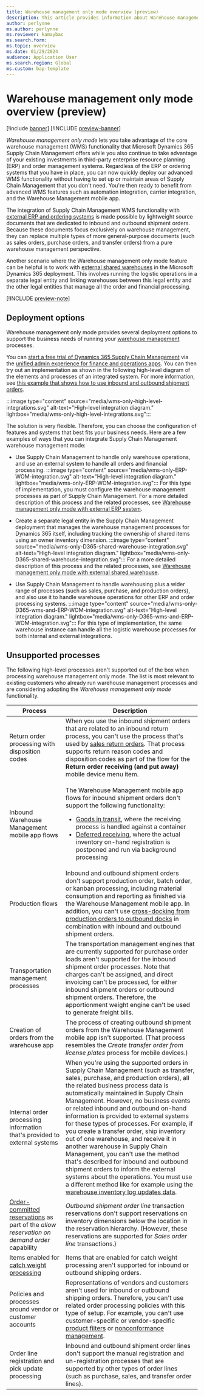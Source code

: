 ```yaml
---
title: Warehouse management only mode overview (preview)
description: This article provides information about Warehouse management only mode, which enables the integration of warehouse management (WMS) functionality in Microsoft Dynamics 365 Supply Chain Management with external enterprise resource planning (ERP) and order management systems.
author: perlynne
ms.author: perlynne
ms.reviewer: kamaybac
ms.search.form:
ms.topic: overview
ms.date: 01/29/2024
audience: Application User
ms.search.region: Global
ms.custom: bap-template
---
```


# Warehouse management only mode overview (preview)

[!include [banner](../includes/banner.md)]
[!INCLUDE [preview-banner](../includes/preview-banner.md)]

<!-- KFM: Preview until further notice -->

*Warehouse management only mode* lets you take advantage of the core warehouse management (WMS) functionality that Microsoft Dynamics 365 Supply Chain Management offers while you also continue to take advantage of your existing investments in third-party enterprise resource planning (ERP) and order management systems. Regardless of the ERP or ordering systems that you have in place, you can now quickly deploy our advanced WMS functionality without having to set up or maintain areas of Supply Chain Management that you don't need. You're then ready to benefit from advanced WMS features such as automation integration, carrier integration, and the Warehouse Management mobile app.

The integration of Supply Chain Management WMS functionality with [external ERP and ordering systems](wms-only-mode-external-erp.md) is made possible by lightweight source documents that are dedicated to inbound and outbound shipment orders. Because these documents focus exclusively on warehouse management, they can replace multiple types of more general-purpose documents (such as sales orders, purchase orders, and transfer orders) from a pure warehouse management perspective.

Another scenario where the Warehouse management only mode feature can be helpful is to work with [external shared warehouses](wms-only-mode-external-shared-warehouse.md) in the Microsoft Dynamics 365 deployment. This involves running the logistic operations in a separate legal entity and linking warehouses between this legal entity and the other legal entities that manage all the order and financial processing.

[!INCLUDE [preview-note](../includes/preview-note.md)]

## Deployment options

Warehouse management only mode provides several deployment options to support the business needs of running your [warehouse management](warehouse-management-overview.md) processes.

You can [start a free trial of Dynamics 365 Supply Chain Management](https://go.microsoft.com/fwlink/?linkid=2252982) via the [unified admin experience for finance and operations apps](/power-platform/admin/unified-experience/finance-operations-apps-overview). You can then try out an implementation as shown in the following high-level diagram of the elements and processes of an integrated system. For more information, see [this example that shows how to use inbound and outbound shipment orders](wms-only-mode-example.md).

:::image type="content" source="media/wms-only-high-level-integrations.svg" alt-text="High-level integration diagram." lightbox="media/wms-only-high-level-integrations.svg":::

The solution is very flexible. Therefore, you can choose the configuration of features and systems that best fits your business needs. Here are a few examples of ways that you can integrate Supply Chain Management warehouse management mode:

- Use Supply Chain Management to handle only warehouse operations, and use an external system to handle all orders and financial processing.
:::image type="content" source="media/wms-only-ERP-WOM-integration.svg" alt-text="High-level integration diagram." lightbox="media/wms-only-ERP-WOM-integration.svg":::
For this type of implementation, you must configure the warehouse management processes as part of Supply Chain Management. For a more detailed description of this process and the related processes, see [Warehouse management only mode with external ERP system](wms-only-mode-external-erp.md).

- Create a separate legal entity in the Supply Chain Management deployment that manages the warehouse management processes for Dynamics 365 itself, including tracking the ownership of shared items using an owner inventory dimension.
:::image type="content" source="media/wms-only-D365-shared-warehouse-integration.svg" alt-text="High-level integration diagram." lightbox="media/wms-only-D365-shared-warehouse-integration.svg":::
 For a more detailed description of this process and the related processes, see [Warehouse management only mode with external shared warehouse](wms-only-mode-external-shared-warehouse.md).

- Use Supply Chain Management to handle warehousing plus a wider range of processes (such as sales, purchase, and production orders), and also use it to handle warehouse operations for other ERP and order processing systems.
:::image type="content" source="media/wms-only-D365-wms-and-ERP-WOM-integration.svg" alt-text="High-level integration diagram." lightbox="media/wms-only-D365-wms-and-ERP-WOM-integration.svg":::
For this type of implementation, the same warehouse instance can handle all the logistic warehouse processes for both internal and external integrations.

## Unsupported processes

The following high-level processes aren't supported out of the box when processing warehouse management only mode. The list is most relevant to existing customers who already run warehouse management processes and are considering adopting the *Warehouse management only mode* functionality.

| Process | Description |
|---|---|
| Return order processing with disposition codes | When you use the inbound shipment orders that are related to an inbound return process, you can't use the process that's used by [sales return orders](sales-returns.md). That process supports return reason codes and disposition codes as part of the flow for the **Return order receiving (and put away)** mobile device menu item. |
| Inbound Warehouse Management mobile app flows | <p>The Warehouse Management mobile app flows for inbound shipment orders don't support the following functionality:</p><ul><li>[Goods in transit](../landed-cost/in-transit-processing.md#warehouse-management), where the receiving process is handled against a container</li><li>[Deferred receiving](mixed-license-plate-receiving.md#deferred-receiving-processing), where the actual inventory on-hand registration is postponed and run via background processing</li></ul> |
| Production flows | Inbound and outbound shipment orders don't support production order, batch order, or kanban processing, including material consumption and reporting as finished via the Warehouse Management mobile app. In addition, you can't use [cross-docking from production orders to outbound docks](../production-control/cross-docking-opportunities.md) in combination with inbound and outbound shipment orders. |
| Transportation management processes | The transportation management engines that are currently supported for purchase order loads aren't supported for the inbound shipment order processes. Note that charges can't be assigned, and direct invoicing can't be processed, for either inbound shipment orders or outbound shipment orders. Therefore, the apportionment weight engine can't be used to generate freight bills. |
| Creation of orders from the warehouse app | The process of creating outbound shipment orders from the Warehouse Management mobile app isn't supported. (That process resembles the *Create transfer order from license plates* process for mobile devices.) |
| Internal order processing information that's provided to external systems | When you're using the supported orders in Supply Chain Management (such as transfer, sales, purchase, and production orders), all the related business process data is automatically maintained in Supply Chain Management. However, no business events or related inbound and outbound on-hand information is provided to external systems for these types of processes. For example, if you create a transfer order, ship inventory out of one warehouse, and receive it in another warehouse in Supply Chain Management, you can't use the method that's described for inbound and outbound shipment orders to inform the external systems about the operations. You must use a different method like for example using the [warehouse inventory log updates data](wms-only-mode-exchange-data.md#warehouse-inventory-update-logs). |
| [Order-committed reservations](flexible-warehouse-level-dimension-reservation.md) as part of the *allow reservation on demand order* capability | *Outbound shipment order line* transaction reservations don't support reservations on inventory dimensions below the location in the reservation hierarchy. (However, these reservations are supported for *Sales order line* transactions.) |
| Items enabled for [catch weight processing](catch-weight-processing.md) | Items that are enabled for catch weight processing aren't supported for inbound or outbound shipping orders. |
| Policies and processes around vendor or customer accounts | Representations of vendors and customers aren't used for inbound or outbound shipping orders. Therefore, you can't use related order processing policies with this type of setup. For example, you can't use customer-specific or vendor-specific [product filters](filters-and-filter-codes.md) or [nonconformance management](../inventory/quality-management-processes.md#nonconformance). |
| Order line registration and pick update processing | Inbound and outbound shipment order lines don't support the manual registration and un-registration processes that are supported by other types of order lines (such as purchase, sales, and transfer order lines). |
